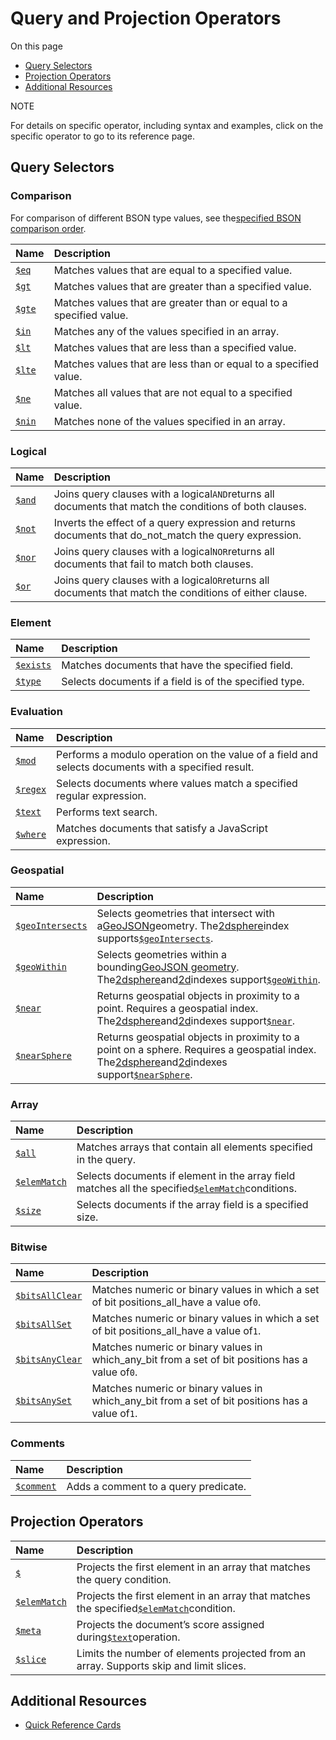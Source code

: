 # Query and Projection Operators

On this page

* [Query Selectors](https://docs.mongodb.com/manual/reference/operator/query/#query-selectors)
* [Projection Operators](https://docs.mongodb.com/manual/reference/operator/query/#projection-operators)
* [Additional Resources](https://docs.mongodb.com/manual/reference/operator/query/#additional-resources)

NOTE

For details on specific operator, including syntax and examples, click on the specific operator to go to its reference page.

## Query Selectors

### Comparison

For comparison of different BSON type values, see the[specified BSON comparison order](https://docs.mongodb.com/manual/reference/bson-type-comparison-order/#bson-types-comparison-order).

| Name | Description |
| :--- | :--- |
| [`$eq`](https://docs.mongodb.com/manual/reference/operator/query/eq/#op._S_eq) | Matches values that are equal to a specified value. |
| [`$gt`](https://docs.mongodb.com/manual/reference/operator/query/gt/#op._S_gt) | Matches values that are greater than a specified value. |
| [`$gte`](https://docs.mongodb.com/manual/reference/operator/query/gte/#op._S_gte) | Matches values that are greater than or equal to a specified value. |
| [`$in`](https://docs.mongodb.com/manual/reference/operator/query/in/#op._S_in) | Matches any of the values specified in an array. |
| [`$lt`](https://docs.mongodb.com/manual/reference/operator/query/lt/#op._S_lt) | Matches values that are less than a specified value. |
| [`$lte`](https://docs.mongodb.com/manual/reference/operator/query/lte/#op._S_lte) | Matches values that are less than or equal to a specified value. |
| [`$ne`](https://docs.mongodb.com/manual/reference/operator/query/ne/#op._S_ne) | Matches all values that are not equal to a specified value. |
| [`$nin`](https://docs.mongodb.com/manual/reference/operator/query/nin/#op._S_nin) | Matches none of the values specified in an array. |

### Logical

| Name | Description |
| :--- | :--- |
| [`$and`](https://docs.mongodb.com/manual/reference/operator/query/and/#op._S_and) | Joins query clauses with a logical`AND`returns all documents that match the conditions of both clauses. |
| [`$not`](https://docs.mongodb.com/manual/reference/operator/query/not/#op._S_not) | Inverts the effect of a query expression and returns documents that do_not_match the query expression. |
| [`$nor`](https://docs.mongodb.com/manual/reference/operator/query/nor/#op._S_nor) | Joins query clauses with a logical`NOR`returns all documents that fail to match both clauses. |
| [`$or`](https://docs.mongodb.com/manual/reference/operator/query/or/#op._S_or) | Joins query clauses with a logical`OR`returns all documents that match the conditions of either clause. |

### Element

| Name | Description |
| :--- | :--- |
| [`$exists`](https://docs.mongodb.com/manual/reference/operator/query/exists/#op._S_exists) | Matches documents that have the specified field. |
| [`$type`](https://docs.mongodb.com/manual/reference/operator/query/type/#op._S_type) | Selects documents if a field is of the specified type. |

### Evaluation

| Name | Description |
| :--- | :--- |
| [`$mod`](https://docs.mongodb.com/manual/reference/operator/query/mod/#op._S_mod) | Performs a modulo operation on the value of a field and selects documents with a specified result. |
| [`$regex`](https://docs.mongodb.com/manual/reference/operator/query/regex/#op._S_regex) | Selects documents where values match a specified regular expression. |
| [`$text`](https://docs.mongodb.com/manual/reference/operator/query/text/#op._S_text) | Performs text search. |
| [`$where`](https://docs.mongodb.com/manual/reference/operator/query/where/#op._S_where) | Matches documents that satisfy a JavaScript expression. |

### Geospatial

| Name | Description |
| :--- | :--- |
| [`$geoIntersects`](https://docs.mongodb.com/manual/reference/operator/query/geoIntersects/#op._S_geoIntersects) | Selects geometries that intersect with a[GeoJSON](https://docs.mongodb.com/manual/reference/glossary/#term-geojson)geometry. The[2dsphere](https://docs.mongodb.com/manual/core/2dsphere/)index supports[`$geoIntersects`](https://docs.mongodb.com/manual/reference/operator/query/geoIntersects/#op._S_geoIntersects). |
| [`$geoWithin`](https://docs.mongodb.com/manual/reference/operator/query/geoWithin/#op._S_geoWithin) | Selects geometries within a bounding[GeoJSON geometry](https://docs.mongodb.com/manual/reference/geojson/#geospatial-indexes-store-geojson). The[2dsphere](https://docs.mongodb.com/manual/core/2dsphere/)and[2d](https://docs.mongodb.com/manual/core/2d/)indexes support[`$geoWithin`](https://docs.mongodb.com/manual/reference/operator/query/geoWithin/#op._S_geoWithin). |
| [`$near`](https://docs.mongodb.com/manual/reference/operator/query/near/#op._S_near) | Returns geospatial objects in proximity to a point. Requires a geospatial index. The[2dsphere](https://docs.mongodb.com/manual/core/2dsphere/)and[2d](https://docs.mongodb.com/manual/core/2d/)indexes support[`$near`](https://docs.mongodb.com/manual/reference/operator/query/near/#op._S_near). |
| [`$nearSphere`](https://docs.mongodb.com/manual/reference/operator/query/nearSphere/#op._S_nearSphere) | Returns geospatial objects in proximity to a point on a sphere. Requires a geospatial index. The[2dsphere](https://docs.mongodb.com/manual/core/2dsphere/)and[2d](https://docs.mongodb.com/manual/core/2d/)indexes support[`$nearSphere`](https://docs.mongodb.com/manual/reference/operator/query/nearSphere/#op._S_nearSphere). |

### Array

| Name | Description |
| :--- | :--- |
| [`$all`](https://docs.mongodb.com/manual/reference/operator/query/all/#op._S_all) | Matches arrays that contain all elements specified in the query. |
| [`$elemMatch`](https://docs.mongodb.com/manual/reference/operator/query/elemMatch/#op._S_elemMatch) | Selects documents if element in the array field matches all the specified[`$elemMatch`](https://docs.mongodb.com/manual/reference/operator/query/elemMatch/#op._S_elemMatch)conditions. |
| [`$size`](https://docs.mongodb.com/manual/reference/operator/query/size/#op._S_size) | Selects documents if the array field is a specified size. |

### Bitwise

| Name | Description |
| :--- | :--- |
| [`$bitsAllClear`](https://docs.mongodb.com/manual/reference/operator/query/bitsAllClear/#op._S_bitsAllClear) | Matches numeric or binary values in which a set of bit positions_all_have a value of`0`. |
| [`$bitsAllSet`](https://docs.mongodb.com/manual/reference/operator/query/bitsAllSet/#op._S_bitsAllSet) | Matches numeric or binary values in which a set of bit positions_all_have a value of`1`. |
| [`$bitsAnyClear`](https://docs.mongodb.com/manual/reference/operator/query/bitsAnyClear/#op._S_bitsAnyClear) | Matches numeric or binary values in which_any_bit from a set of bit positions has a value of`0`. |
| [`$bitsAnySet`](https://docs.mongodb.com/manual/reference/operator/query/bitsAnySet/#op._S_bitsAnySet) | Matches numeric or binary values in which_any_bit from a set of bit positions has a value of`1`. |

### Comments

| Name | Description |
| :--- | :--- |
| [`$comment`](https://docs.mongodb.com/manual/reference/operator/query/comment/#op._S_comment) | Adds a comment to a query predicate. |

## Projection Operators

| Name | Description |
| :--- | :--- |
| [`$`](https://docs.mongodb.com/manual/reference/operator/projection/positional/#proj._S_) | Projects the first element in an array that matches the query condition. |
| [`$elemMatch`](https://docs.mongodb.com/manual/reference/operator/projection/elemMatch/#proj._S_elemMatch) | Projects the first element in an array that matches the specified[`$elemMatch`](https://docs.mongodb.com/manual/reference/operator/projection/elemMatch/#proj._S_elemMatch)condition. |
| [`$meta`](https://docs.mongodb.com/manual/reference/operator/projection/meta/#proj._S_meta) | Projects the document’s score assigned during[`$text`](https://docs.mongodb.com/manual/reference/operator/query/text/#op._S_text)operation. |
| [`$slice`](https://docs.mongodb.com/manual/reference/operator/projection/slice/#proj._S_slice) | Limits the number of elements projected from an array. Supports skip and limit slices. |

## Additional Resources

* [Quick Reference Cards](https://www.mongodb.com/lp/misc/quick-reference-cards?jmp=docs)



